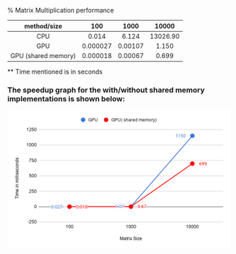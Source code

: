 % Matrix Multiplication performance


| method/size            | 100        | 1000      | 10000      |
| :--------------------: | :--------: | :-------: | :--------: |
| CPU                    | 0.014      | 6.124     | 13026.90   |
| GPU                    | 0.000027   | 0.00107   | 1.150      |
| GPU  (shared memory)   | 0.000018   | 0.00067   | 0.699      |


** Time mentioned is in seconds


### The speedup graph for the with/without shared memory implementations is shown below:


![Speedup Graph](./graph.png)
